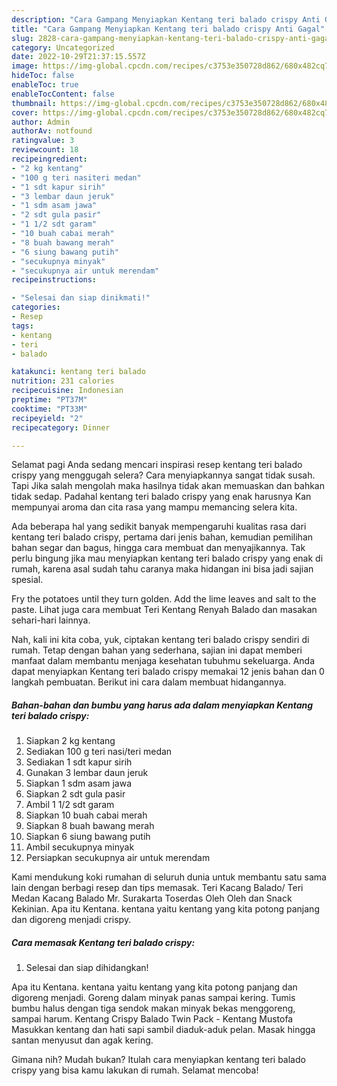 ```yaml
---
description: "Cara Gampang Menyiapkan Kentang teri balado crispy Anti Gagal"
title: "Cara Gampang Menyiapkan Kentang teri balado crispy Anti Gagal"
slug: 2828-cara-gampang-menyiapkan-kentang-teri-balado-crispy-anti-gagal
category: Uncategorized
date: 2022-10-29T21:37:15.557Z
image: https://img-global.cpcdn.com/recipes/c3753e350728d862/680x482cq70/kentang-teri-balado-crispy-foto-resep-utama.jpg
hideToc: false
enableToc: true
enableTocContent: false
thumbnail: https://img-global.cpcdn.com/recipes/c3753e350728d862/680x482cq70/kentang-teri-balado-crispy-foto-resep-utama.jpg
cover: https://img-global.cpcdn.com/recipes/c3753e350728d862/680x482cq70/kentang-teri-balado-crispy-foto-resep-utama.jpg
author: Admin
authorAv: notfound
ratingvalue: 3
reviewcount: 18
recipeingredient:
- "2 kg kentang"
- "100 g teri nasiteri medan"
- "1 sdt kapur sirih"
- "3 lembar daun jeruk"
- "1 sdm asam jawa"
- "2 sdt gula pasir"
- "1 1/2 sdt garam"
- "10 buah cabai merah"
- "8 buah bawang merah"
- "6 siung bawang putih"
- "secukupnya minyak"
- "secukupnya air untuk merendam"
recipeinstructions:

- "Selesai dan siap dinikmati!"
categories:
- Resep
tags:
- kentang
- teri
- balado

katakunci: kentang teri balado 
nutrition: 231 calories
recipecuisine: Indonesian
preptime: "PT37M"
cooktime: "PT33M"
recipeyield: "2"
recipecategory: Dinner

---
```



Selamat pagi Anda sedang mencari inspirasi resep kentang teri balado crispy yang menggugah selera? Cara menyiapkannya sangat tidak susah. Tapi Jika salah mengolah maka hasilnya tidak akan memuaskan dan bahkan tidak sedap. Padahal kentang teri balado crispy yang enak harusnya Kan mempunyai aroma dan cita rasa yang mampu memancing selera kita.


Ada beberapa hal yang sedikit banyak mempengaruhi kualitas rasa dari kentang teri balado crispy, pertama dari jenis bahan, kemudian pemilihan bahan segar dan bagus, hingga cara membuat dan menyajikannya. Tak perlu bingung jika mau menyiapkan kentang teri balado crispy yang enak di rumah, karena asal sudah tahu caranya maka hidangan ini bisa jadi sajian spesial.

Fry the potatoes until they turn golden. Add the lime leaves and salt to the paste. Lihat juga cara membuat Teri Kentang Renyah Balado dan masakan sehari-hari lainnya.


Nah, kali ini kita coba, yuk, ciptakan kentang teri balado crispy sendiri di rumah. Tetap dengan bahan yang sederhana, sajian ini dapat memberi manfaat dalam membantu menjaga kesehatan tubuhmu sekeluarga. Anda dapat menyiapkan Kentang teri balado crispy memakai 12 jenis bahan dan 0 langkah pembuatan. Berikut ini cara dalam membuat hidangannya.

<!--inarticleads1-->

##### Bahan-bahan dan bumbu yang harus ada dalam menyiapkan Kentang teri balado crispy:

1. Siapkan 2 kg kentang
1. Sediakan 100 g teri nasi/teri medan
1. Sediakan 1 sdt kapur sirih
1. Gunakan 3 lembar daun jeruk
1. Siapkan 1 sdm asam jawa
1. Siapkan 2 sdt gula pasir
1. Ambil 1 1/2 sdt garam
1. Siapkan 10 buah cabai merah
1. Siapkan 8 buah bawang merah
1. Siapkan 6 siung bawang putih
1. Ambil secukupnya minyak
1. Persiapkan secukupnya air untuk merendam


Kami mendukung koki rumahan di seluruh dunia untuk membantu satu sama lain dengan berbagi resep dan tips memasak. Teri Kacang Balado/ Teri Medan Kacang Balado Mr. Surakarta Toserdas Oleh Oleh dan Snack Kekinian. Apa itu Kentana. kentana yaitu kentang yang kita potong panjang dan digoreng menjadi crispy. 

<!--inarticleads2-->

##### Cara memasak Kentang teri balado crispy:


1. Selesai dan siap dihidangkan!

Apa itu Kentana. kentana yaitu kentang yang kita potong panjang dan digoreng menjadi. Goreng dalam minyak panas sampai kering. Tumis bumbu halus dengan tiga sendok makan minyak bekas menggoreng, sampai harum. Kentang Crispy Balado Twin Pack - Kentang Mustofa Masukkan kentang dan hati sapi sambil diaduk-aduk pelan. Masak hingga santan menyusut dan agak kering. 

Gimana nih? Mudah bukan? Itulah cara menyiapkan kentang teri balado crispy yang bisa kamu lakukan di rumah. Selamat mencoba!
